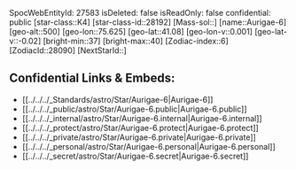 ﻿---
location:
- 41.08
- -75.625
- 500
tags:
- astro/Star
type: Star
---

SpocWebEntityId: 27583
isDeleted: false
isReadOnly: false
confidential: public
[star-class::K4]
[star-class-id::28192]
[Mass-sol::]
[name::Aurigae-6]
[geo-alt::500]
[geo-lon::75.625]
[geo-lat::41.08]
[geo-lon-v::0.001]
[geo-lat-v::-0.02]
[bright-min::37]
[bright-max::40]
[Zodiac-index::6]
[ZodiacId::28090]
[NextStarId::]



## Confidential Links & Embeds: 
- [[../../../_Standards/astro/Star/Aurigae-6|Aurigae-6]] 
- [[../../../_public/astro/Star/Aurigae-6.public|Aurigae-6.public]] 
- [[../../../_internal/astro/Star/Aurigae-6.internal|Aurigae-6.internal]] 
- [[../../../_protect/astro/Star/Aurigae-6.protect|Aurigae-6.protect]] 
- [[../../../_private/astro/Star/Aurigae-6.private|Aurigae-6.private]] 
- [[../../../_personal/astro/Star/Aurigae-6.personal|Aurigae-6.personal]] 
- [[../../../_secret/astro/Star/Aurigae-6.secret|Aurigae-6.secret]]

